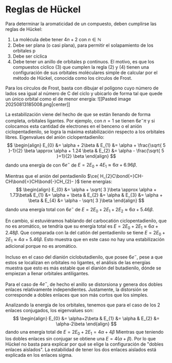 # Reglas de Hückel
Para determinar la aromaticidad de un compuesto, deben cumplirse las reglas de Hückel:
1) La molécula debe tener $4n+2$ con $n \in \mathbb{N}$ 
2) Debe ser plana (o casi plana), para permitir el solapamiento de los orbitales p
3) Debe ser cíclica
4) Debe tener un anillo de orbitales p continuos. 
El motivo, es que los compuestos cíclico (3) que cumplen la regla (2) y (4) tienen una configuración de sus orbitales moléculares simple de calcular por el método de Hückel, conocida como los círculos de Frost.

Para los círculos de Frost, basta con dibujar el polígono cuyo número de lados sea igual al número de C del ciclo y ubicarlo de forma tal que quede un único orbital como el de menor energía:
![[Pasted image 20250813185008.png|center]]

La estabilización viene del hecho de que se están llenando de forma completa, orbitales ligantes. Por ejemplo, con $n=1$ se tienen $6 e^- \pi$ y si colocamos esta cantidad de electrones en el benceno o el anión ciclopentadienilo, se logra la máxima estabilización respecto a los orbitales libres. 
Eigenvalues del anión ciclopentadienilo:
$$
\begin{align}
E_{0} &= \alpha + 2\beta &  
E_{1} &= \alpha + \frac{\sqrt{ 5 }-1}{2} \beta \approx \alpha + 1.24 \beta &  
E_{2} &= \alpha - \frac{\sqrt{ 5 }+1}{2} \beta
\end{align}
$$
dando una energía de con $6e^{-}$ de $E = 2E_0 + 4E_{1} \approx 6\alpha + 6.96\beta$. 

Mientras que el anión del pentadienilo $\ce{ H_{2}C\bond{=}CH-CH\bond{=}CH\bond{-}CH_{2}- }$ tiene energías:
$$
\begin{align}
E_{0} &= \alpha + \sqrt{ 3 }\beta \approx \alpha + 1.73\beta&  
E_{1} &= \alpha + \beta &  
E_{2} &= \alpha & 
E_{3} &= \alpha + \beta &  
E_{4} &= \alpha - \sqrt{ 3 }\beta
\end{align}
$$
dando una energía total con $6e^{-}$ de $E=2E_{0} + 2E_1 + 2E_2 \approx 6\alpha + 5.46\beta$. 

En cambio, si estuviéramos hablando del carbocatión ciclopentadienilo, que no es aromático, se tendría que su energía total es $E = 2E_0 + 2E_{1} \approx 6\alpha + 2.48\beta$. Que comparada con la del catión del pentadienilo se tiene $E=2E_{0} + 2E_1 \approx 4\alpha + 5.46\beta$. 
Esto muestra que en este caso no hay una estabilización adicional porque no es aromático.

Incluso en el caso del dianión ciclobutadienilo, que posee $6e^{-}$, pese a que estos se localizan en orbitales no ligantes, el análisis de las energías muestra que esto es más estable que el dianión del butadienilo, dónde se empiezan a llenar orbitales antiligantes. 

Para el caso de $4e^{-}$, de hecho el anillo se distorsiona y genera dos dobles enlaces relativamente independientes. Justamente, la distorsión se corresponde a dobles enlaces que son más cortos que los simples. 

Analizando la energía de los orbitales, tenemos que para el caso de los 2 enlaces conjugados, los eigenvalues son:
$$
\begin{align}
E_{0} &= \alpha+2\beta & 
E_{1} &= \alpha  &
E_{2} &= \alpha-2\beta
\end{align}
$$
dando una energía total de $E=2E_{0} + 2E_{1} = 4\alpha+4\beta$
Mientras que teniendo los dobles enlaces sin conjugar se obtiene una $E=4(\alpha+\beta)$. Por lo que Hückel no basta para explicar por qué se elige la configuración de "dobles enlaces aislados". La estabilidad de tener los dos enlaces aislados está explicada en los enlaces sigma. 
